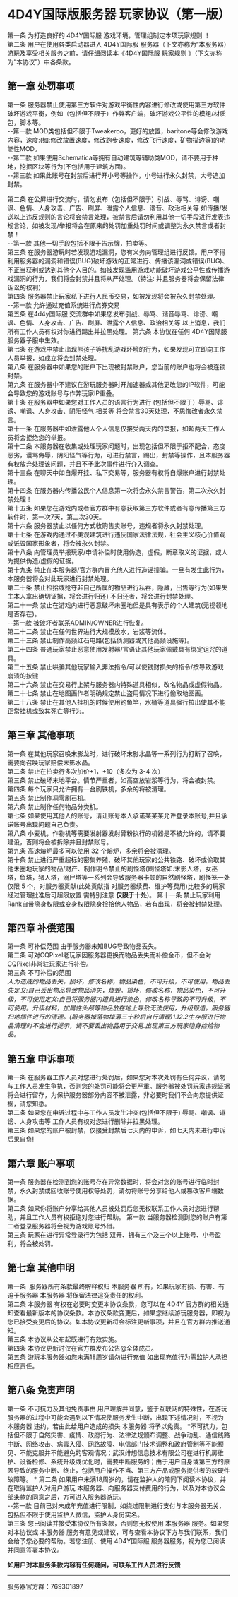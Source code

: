 # 4D4Y国际版服务器 玩家协议（第一版）
第一条 为打造良好的 4D4Y国际服 游戏环境，管理组制定本项玩家规则 ！  
第二条 用户在使用各类启动器进入 4D4Y国际服 服务器（下文亦称为“本服务器）游玩及享受相关服务之前，请仔细阅读本《4D4Y国际服 玩家规则 》（下文亦称为“本协议”）中各条款。  
## 第一章 处罚事项
第一条 服务器禁止使用第三方软件对游戏平衡性内容进行修改或使用第三方软件破坏游戏平衡，例如（包括但不限于）作弊客户端，破坏游戏公平性的模组/材质包，脚本等。  
--第一款 MOD类包括但不限于Tweakeroo，更好的放置，baritone等会修改游戏内容，速度:(如:修改放置速度，修改跑步速度，修改飞行速度，矿物描边等)的功能性MOD。  
--第二款 如果使用Schematica等拥有自动建筑等辅助类MOD，请不要用于种地，挖掘区块等行为(不包括用于建筑方面)。  
--第三款 如果此账号在封禁后进行开小号等操作，小号进行永久封禁，大号追加封禁。  
  
第二条 在公屏进行交流时，请勿发布（包括但不限于）引战、辱骂、诽谤、嘲讽、色情、人身攻击、广告、刷屏、泄露个人信息、谐音、政治相关等  如传播/发送以上违反规则的言论将会禁言处理，被禁言后请勿利用其他一切手段进行发表违规言论，如被发现/举报将会在原来的处罚加重处罚时间或调整为永久禁言或者封禁！  
--第一款 其他一切手段包括不限于告示牌，拍卖等。  
第三条 在服务器游玩时若发现游戏漏洞，您有义务向管理组进行反馈。用户不得利用服务器的漏洞和错误(BUG)破坏游戏的正常进行、传播该漏洞或错误(BUG)、不正当获利或达到其他个人目的。如被发现滥用游戏功能破坏游戏公平性或传播游戏漏洞的行为，我们将会封禁并且将从严处理。（特注: 并且服务器将会保留法律诉讼的权利）  
第四条 服务器禁止玩家私下进行人民币交易，如被发现将会被永久封禁处理。  
--第一款 允许通过充值系统进行点券交易  
第五条 在4d4y国际服 交流群中如果您发布引战、辱骂、谐音辱骂、诽谤、嘲讽、色情、人身攻击、广告、刷屏、泄露个人信息、政治相关等 以上消息，我们所有工作人员有权对你进行踢出并拉黑处理。
第六条 本协议在任何 4D4Y国际服 服务器子服中生效。  
第七条 在游戏中禁止出现熊孩子等扰乱游戏环境的行为，如果发现可立即向工作人员举报，如成立将会封禁处理。  
第八条 在服务器中如果您的账户下出现被封禁账户，您当前的账户也将会被连锁封禁。  
第九条 在服务器中不建议在游玩服务器时开加速器或其他更改您的IP软件，可能会导致您的游戏账号与作弊玩家IP重叠。  
第十条 在服务器中如果您对工作人员的语言行为进行 (包括但不限于）辱骂、诽谤、嘲讽、人身攻击、阴阳怪气 相关等 将会禁言30天处理，不思悔改者永久禁言。  
第十一条 在服务器中如泄露他人个人信息仅接受两天内的举报，如超两天工作人员将会拒绝您的举报。  
第十二条 本服务器在收集或处理玩家问题时，出现包括但不限于拒不配合，态度恶劣，谩骂侮辱，阴阳怪气等行为，可进行禁言，踢出，封禁等操作，且本服务器有权放弃处理该问题，并且不予此次事件进行介入调查。  
第十三条 在聊天中如自爆开挂、私下交易等，服务器有权将自爆账户进行封禁处理。  
第十四条 在服务器内传播公民个人信息第一次将会永久禁言警告，第二次永久封禁处理！  
第十五条 如果您在游戏内或者官方群中有意获取第三方软件或者有意传播第三方软件时，第一次7天，第二次30天。  
第十六条 服务器禁止以任何方式收购售卖账号，违规者将永久封禁处理。  
第十七条 在游戏内通过不美观建筑进行违反国家法律法规，社会主义核心价值观或诋毁国家形象者，将会被永久封禁。  
第十八条 向管理员举报玩家/申请补偿时使用伪造，虚假，断章取义的证据，或人为提供伪造/虚假的证据。  
第十九条 禁止在本服务器/官方群内冒充他人进行造谣撞骗。一旦有发生此行为，本服务器将会对此玩家进行封禁处理。  
第二十条 禁止捡拾或抢夺非自己所属的物品进行私吞，隐藏，出售等行为(如果失主本人拿出确切证据，将会进行归还) 不归还者，将会进行封禁处理。  
第二十一条 禁止在游戏内进行恶意破坏未圈地但是具有表示的个人建筑(无视领地是否存在)。  
--第一款 被破坏者联系ADMIN/OWNER进行恢复。  
第二十二条 禁止在任何世界进行大规模放水，岩浆等流体。  
第二十三条 禁止制作高频红石电路(包括侦测器或其他高频设施等)。  
第二十四条 普通玩家禁止恶意使用发射器/言语让其他玩家佩戴具有绑定诅咒的道具。  
第二十五条 禁止哄骗其他玩家输入非法指令/可以使钱财损失的指令/按导致游戏崩溃的按键  
第二十六条 禁止在交易行上架与服务器内特殊道具相似，改名物品或虚假物品。  
第二十七条 禁止在地图画作者明确规定禁止盗用情况下进行偷取地图画。  
第二十八条 禁止在其他人挂机的时候使用钓鱼竿，水桶等道具强行拉出使其不能正常挂机或致其死亡等行为。  
## 第三章 其他事项
第一条 在其他玩家召唤末影龙时，进行破坏末影水晶等一系列行为打断了召唤，需要向召唤玩家赔偿末影水晶。  
第二条 禁止在拍卖行多次加价+1，+10（多次为 3-4 次）  
第三条 禁止破坏末地平台。情节严重者，如高空放岩浆等行为，将会被封禁。  
第四条 每个玩家只允许拥有一台刷铁机，多余的将被清理。  
第五条 禁止制作凋零刷石机。  
第六条 禁止制作任何物品分类机。  
第七条 如果使用其他人的账号，请让账号本人承诺某某某允许登录本账号,并且承诺账号出现问题自己负责。  
第八条 小麦机，作物机等需要发射器发射骨粉执行的机器是不被允许的，请不要建设，否则将会被拆除并且封禁账号。  
第九条 高速熔炉最多可以使用 32 个熔炉，多余将会被清理。  
第十条 禁止进行严重超标的密集养殖、破坏其他玩家的公共铁路、破坏或偷取其他未圈地玩家的物品/财产、制作明令禁止的刷怪塔(刷怪塔如:末影人塔，女巫塔，鱼塔，猪人塔，溺尸塔等一系列会导致服务器卡顿的自然刷怪塔，刷怪笼一处仅限 5 个，对服务器贡献(此处贡献指 对服务器续费、维护等费用)比较多的玩家经过管理批准后可超限放置 需特别注意 **仅限于十处**)。 
第十一条 禁止玩家利用Rank自带隐身权限或变身权限隐身捡拾他人物品，若有出现，将会被封禁处理。  
## 第四章 补偿范围
第一条 可补偿范围 由于服务器未知BUG导致物品丢失。  
第二条 可对CQPixel老玩家因服务器更换而物品丢失而补偿金币，但不会对CQPixel非常驻玩家进行补偿。  
第三条 不可补偿的范围  
*人为造成的物品丢失，损坏，修改名称，物品染色，不可升级，不可使用。物品丢失定义:自己丢出物品导致物品消失，烧毁。损坏，修改名称，物品染色，不可升级，不可使用定义:自己将服务器内道具进行染色，修改名称导致的不可升级，不可使用。升级材料，加属性头颅等物品放在地上导致无法使用，升级锻造。服务器扫地插件进行的清理。(服务器掉落物掉落三十秒后自行清理)1.12.2生存服进行物品清理时不会进行提示，请不要丢出物品用于交易.出现第三方玩家隐身捡拾物品。*  
## 第五章 申诉事项
第一条 在服务器工作人员对您进行处罚后，如果您对本次处罚有任何异议，请勿与工作人员发生争执，否则您的处罚可能将会更严重。服务器被处罚玩家违规证据将会进行留存，为保护服务器部分内容不被泄露，非必要时我们不会向您提供证据，请您知悉。  
第二条 如果您在申诉过程中与工作人员发生冲突(包括但不限于) 辱骂、嘲讽、诽谤、人身攻击等 工作人员有权对您进行删除并拉黑处理。  
第三条 如果您的账户被封禁，仅接受封禁后七天内的申诉，如七天内未进行申诉后果自负!   
## 第六章 账户事项
第一条 服务器在检测到您的账号存在异常数据时，将会对您的账号进行临时封禁，永久封禁或回收账号使用权等处罚，请勿将账号分享给他人或篡改客户端数据。  
第二条 如果你将账户分享给其他人员被处罚后您无权联系工作人员对您进行帮助，并且工作人员有权拒绝对您进行帮助。 第一款 当服务器检测到您的账户有第二者登录服务器将会视为游戏账号外借。  
第三条 玩家在进行异常登录行为包括 双开、拥有三个及三个以上账号、小号盈利，将会被处罚。  
## 第七章 其他申明
第一条  服务器所有条款最终解释权归 本服务器 所有，如果玩家有损、有害、有迫于服务器 本服务器 将保留法律追究责任的权利。  
第二条  本服务器 有权在必要时变更本协议条款，您可以在 4D4Y 官方群的相关通知查看最新版本的协议条款。本协议条款变更后，如果您继续游玩服务器，即视为您已接受变更后的协议。如本协议更新将会标注更新事项，并且在官方群内推送通知。  
第三条 本协议从公布起既进行有效实施。  
第四条 本协议更新时仅在官方群发布公告@全体成员。  
第五条 游玩本服务器如您未满18周岁请勿进行充值 如出现充值行为需监护人承担相应责任。  
## 第八条 免责声明
第一条 不可抗力及其他免责事由 用户理解并同意，鉴于互联网的特殊性，在游玩服务器的过程中可能会遇到以下情况使服务发生中断，出现下述情况时，不视为 本服务器 违约，若由此给用户造成的损失 本服务器 将予以免责。
*不可抗力，包括但不限于自然灾害、疫情、政府行为、法律法规颁布调整、战争动乱、通信线路中断、网络攻击、病毒入侵、网路故障、电信部门技术调整和政府管制等不能预见、不能克服并不能避免的客观情况；武汉绯想信息技术有限公司在进行机房维护、设备检修、系统升级或优化时，需要中断服务的；由于用户自身或第三方的原因导致的服务中断、终止，包括用户操作不当、第三方产品或服务提供者的软硬件故障等。 *
第二条 如果用户未满18周岁的，请在监护人的陪同下阅读本协议，并在取得监护人对用户游玩 本服务器、向服务器支付费用的行为，以及对本协议全部条款的同意之后，方可进入服务器游玩。  
--第一款 目前已对未成年充值进行限制，如绕过限制进行支付与本服务器无关，包括但不限于使用监护人微信，监护人身份实名。  
第三条 您已阅读并接受本协议所有条款，否则您无权使用 本服务器 服务。如果您对本协议或 本服务器 服务有意见或建议，可与查看本协议下方与我们联系，我们会给予您必要的帮助。若您注册、使用 4D4Y国际服 服务器服务，视为您已阅读并同意签署本协议。  

**如用户对本服务条款内容有任何疑问，可联系工作人员进行反馈**  

------------

服务器官方群：769301897


